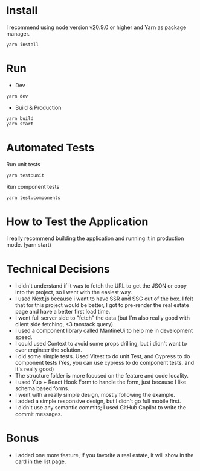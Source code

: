 # Install

I recommend using node version v20.9.0 or higher and Yarn as package manager.

```
yarn install
```

# Run

- Dev

```
yarn dev
```

- Build & Production

```
yarn build
yarn start
```

# Automated Tests

Run unit tests

```
yarn test:unit
```

Run component tests

```
yarn test:components
```

# How to Test the Application

I really recommend building the application and running it in production mode. (yarn start)

# Technical Decisions

- I didn't understand if it was to fetch the URL to get the JSON or copy into the project, so i went with the easiest way.
- I used Next.js because i want to have SSR and SSG out of the box. I felt that for this project would be better, I got to pre-render the real estate page and have a better first load time.
- I went full server side to "fetch" the data (but I'm also really good with client side fetching, <3 tanstack query).
- I used a component library called MantineUi to help me in development speed.
- I could used Context to avoid some props drilling, but i didn't want to over engineer the solution.
- I did some simple tests. Used Vitest to do unit Test, and Cypress to do component tests (Yes, you can use cypress to do component tests, and it's really good)
- The structure folder is more focused on the feature and code locality.
- I used Yup + React Hook Form to handle the form, just because I like schema based forms.
- I went with a really simple design, mostly following the example.
- I added a simple responsive design, but I didn't go full mobile first.
- I didn't use any semantic commits; I used GitHub Copilot to write the commit messages.

# Bonus

- I added one more feature, if you favorite a real estate, it will show in the card in the list page.
